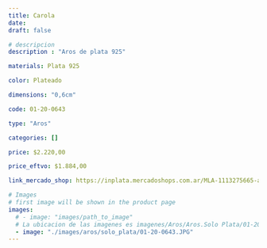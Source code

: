 ```yaml
---
title: Carola
date: 
draft: false

# descripcion
description : "Aros de plata 925"

materials: Plata 925

color: Plateado

dimensions: "0,6cm"

code: 01-20-0643

type: "Aros"

categories: []

price: $2.220,00

price_eftvo: $1.884,00

link_mercado_shop: https://inplata.mercadoshops.com.ar/MLA-1113275665-aros-plata-925-florcita-carola-_JM

# Images
# first image will be shown in the product page
images:
  # - image: "images/path_to_image"
  # La ubicacion de las imagenes es imagenes/Aros/Aros.Solo Plata/01-20-0643-carola
  - image: "./images/aros/solo_plata/01-20-0643.JPG"
---
```

